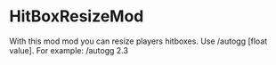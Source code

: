 # HitBoxResizeMod
With this mod mod you can resize players hitboxes. Use /autogg [float value]. For example: /autogg 2.3

